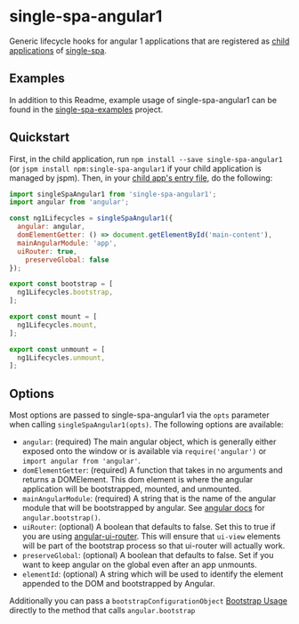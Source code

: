 # single-spa-angular1

Generic lifecycle hooks for angular 1 applications that are registered as [child applications](https://github.com/CanopyTax/single-spa/blob/master/docs/child-applications.md) of [single-spa](https://github.com/CanopyTax/single-spa).

## Examples

In addition to this Readme, example usage of single-spa-angular1 can be found in the [single-spa-examples](https://github.com/CanopyTax/single-spa-examples/blob/master/src/angular1/angular1.app.js) project.

## Quickstart

First, in the child application, run `npm install --save single-spa-angular1` (or `jspm install npm:single-spa-angular1` if your child application is managed by jspm). Then, in your [child app's entry file](https://github.com/CanopyTax/single-spa/blob/docs-1/docs/configuring-child-applications.md#the-entry-file), do the following:

```js
import singleSpaAngular1 from 'single-spa-angular1';
import angular from 'angular';

const ng1Lifecycles = singleSpaAngular1({
  angular: angular,
  domElementGetter: () => document.getElementById('main-content'),
  mainAngularModule: 'app',
  uiRouter: true,
	preserveGlobal: false
});

export const bootstrap = [
  ng1Lifecycles.bootstrap,
];

export const mount = [
  ng1Lifecycles.mount,
];

export const unmount = [
  ng1Lifecycles.unmount,
];
```

## Options

Most options are passed to single-spa-angular1 via the `opts` parameter when calling `singleSpaAngular1(opts)`. The following options are available:

- `angular`: (required) The main angular object, which is generally either exposed onto the window or is available via `require('angular')` or `import angular from 'angular'`.
- `domElementGetter`: (required) A function that takes in no arguments and returns a DOMElement. This dom element is where the angular application will be bootstrapped, mounted, and unmounted.
- `mainAngularModule`: (required) A string that is the name of the angular module that will be bootstrapped by angular. See [angular docs](https://docs.angularjs.org/api/ng/function/angular.bootstrap) for `angular.bootstrap()`.
- `uiRouter`: (optional) A boolean that defaults to false. Set this to true if you are using [angular-ui-router](https://github.com/angular-ui/ui-router). This will ensure that `ui-view` elements will be part of the bootstrap process so that ui-router will actually work.
- `preserveGlobal`: (optional) A boolean that defaults to false. Set if you want to keep angular on the global even after an app unmounts.
- `elementId`: (optional) A string which will be used to identify the element appended to the DOM and bootstrapped by Angular.

Additionally you can pass a `bootstrapConfigurationObject` [Bootstrap Usage](https://docs.angularjs.org/api/ng/function/angular.bootstrap#usage) directly to the method that calls `angular.bootstrap`